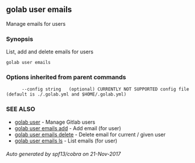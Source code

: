 ## golab user emails

Manage emails for users

### Synopsis


List, add and delete emails for users

```
golab user emails
```

### Options inherited from parent commands

```
      --config string   (optional) CURRENTLY NOT SUPPORTED config file (default is ./.golab.yml and $HOME/.golab.yml)
```

### SEE ALSO
* [golab user](golab_user.md)	 - Manage Gitlab users
* [golab user emails add](golab_user_emails_add.md)	 - Add email (for user)
* [golab user emails delete](golab_user_emails_delete.md)	 - Delete email for current / given user
* [golab user emails ls](golab_user_emails_ls.md)	 - List emails (for user)

###### Auto generated by spf13/cobra on 21-Nov-2017
